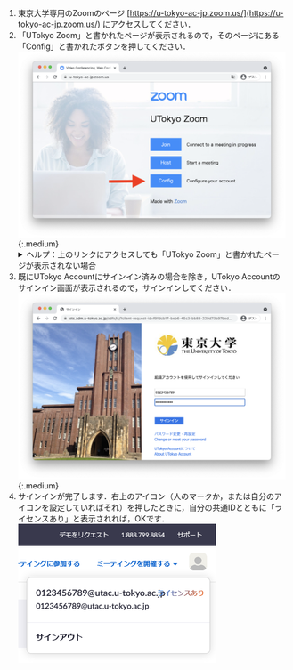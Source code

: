 1. 東京大学専用のZoomのページ [https://u-tokyo-ac-jp.zoom.us/](https://u-tokyo-ac-jp.zoom.us/) にアクセスしてください．
1. 「UTokyo Zoom」と書かれたページが表示されるので，そのページにある「Config」と書かれたボタンを押してください．
    ![](/zoom/signin/1.png){:.medium}
    <details>
        <summary>ヘルプ：上のリンクにアクセスしても「UTokyo Zoom」と書かれたページが表示されない場合</summary>
        前から持っていた自分のアカウントで既にZoomにサインインしているときに起きます．<a href="https://zoom.us/profile">Zoomの設定画面</a>の右上のアイコン（人のマークか，または自分のアイコンを設定していればそれ）を押して，「サインアウト」してから，アクセスし直してください．<img src="/zoom/signin/3.png" alt="" class="medium">
        それでもうまくいかなければ，<a href="/support/">サポート窓口</a>に相談してください．
    </details>
1. 既にUTokyo Accountにサインイン済みの場合を除き，UTokyo Accountのサインイン画面が表示されるので，サインインしてください．
![](/zoom/signin/2.png){:.medium}
1. サインインが完了します．右上のアイコン（人のマークか，または自分のアイコンを設定していればそれ）を押したときに，自分の共通IDとともに「ライセンスあり」と表示されれば，OKです．
![](/zoom/signin/license.png)
